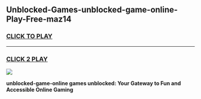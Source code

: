 
## Unblocked-Games-unblocked-game-online-Play-Free-maz14
<h3>
<a href="https://premium76.site?title=unblocked-game-online&ref=09A">CLICK TO PLAY</a></h3>
<hr>

<h3>
<a href="https://premium76.site?title=unblocked-game-online&ref=09A">CLICK 2 PLAY</a>
  
</h3>

<a href="https://premium76.site?title=unblocked-game-online&ref=09A"><img src="https://clearcache.store/games.png"></a>


**unblocked-game-online games unblocked: Your Gateway to Fun and Accessible Online Gaming**
